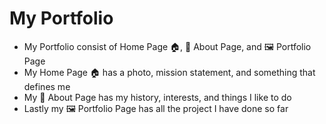 # My Portfolio 
- My Portfolio consist of Home Page 🏠, 👤 About Page, and 🖼️ Portfolio Page
- My Home Page 🏠 has a photo, mission statement, and something that defines me
- My 👤 About Page has my history, interests, and things I like to do 
- Lastly my 🖼️ Portfolio Page has all the project I have done so far
